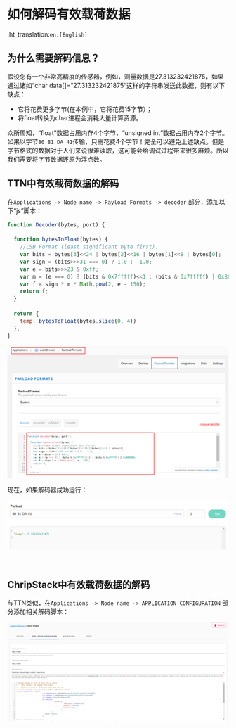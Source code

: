 # 如何解码有效载荷数据
:ht_translation:`en:[English]`
## 为什么需要解码信息？

假设您有一个非常高精度的传感器，例如，测量数据是27.313232421875，如果通过诸如“char data[]=”27.313232421875“这样的字符串发送此数据，则有以下缺点：

- 它将花费更多字节(在本例中，它将花费15字节）；
- 将float转换为char进程会消耗大量计算资源。

众所周知，“float”数据占用内存4个字节，“unsigned int”数据占用内存2个字节。如果以字节`80 81 DA 41`传输，只需花费4个字节！完全可以避免上述缺点。但是字节格式的数据对于人们来说很难读取，这可能会给调试过程带来很多麻烦。所以我们需要将字节数据还原为浮点数。

## TTN中有效载荷数据的解码

在`Applications -> Node name -> Payload Formats -> decoder` 部分，添加以下“js”脚本：

```js
function Decoder(bytes, port) {

  function bytesToFloat(bytes) {
    //LSB Format (least significant byte first).
    var bits = bytes[3]<<24 | bytes[2]<<16 | bytes[1]<<8 | bytes[0];
    var sign = (bits>>>31 === 0) ? 1.0 : -1.0;
    var e = bits>>>23 & 0xff;
    var m = (e === 0) ? (bits & 0x7fffff)<<1 : (bits & 0x7fffff) | 0x800000;
    var f = sign * m * Math.pow(2, e - 150);
    return f;
  }  

  return {
    temp: bytesToFloat(bytes.slice(0, 4))
  };
}
```

![](img/decode_payload/01.png)

现在，如果解码器成功运行：

![](img/decode_payload/02.png)

&nbsp;

## ChripStack中有效载荷数据的解码

与TTN类似，在`Applications -> Node name -> APPLICATION CONFIGURATION` 部分添加相关解码脚本：

![](img/decode_payload/03.png)


